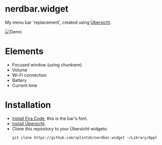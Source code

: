 # nerdbar.widget

My menu bar 'replacement', created using [Übersicht](http://tracesof.net/uebersicht/).

![Demo](/Demo.png)

# Elements
- Focused window (using chunkwm)
- Volume
- Wi-Fi connection
- Battery
- Current time

# Installation

- [Install Fira Code](https://github.com/tonsky/FiraCode), this is the bar's font.
- [Install Übersicht](http://tracesof.net/uebersicht/).
- Clone this repository to your Übersicht widgets:
    ```bash
    git clone https://github.com/splintah/nerdbar.widget ~/Library/Application\ Support/Übersicht/widgets
    ```
